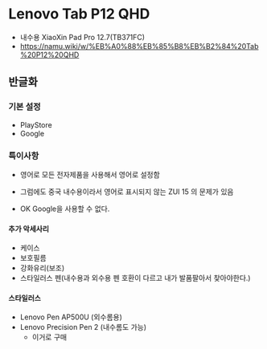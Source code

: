 # Lenovo Tab P12 QHD

- 내수용 XiaoXin Pad Pro 12.7(TB371FC)
- <https://namu.wiki/w/%EB%A0%88%EB%85%B8%EB%B2%84%20Tab%20P12%20QHD>

## 반글화

### 기본 설정

* PlayStore
* Google

### 특이사항

* 영어로 모든 전자제품을 사용해서 영어로 설정함
* 그럼에도 중국 내수용이라서 영어로 표시되지 않는 ZUI 15 의 문제가 있음

* OK Google을 사용할 수 없다. 

#### 추가 악세사리

- 케이스
- 보호필름
- 강화유리(보조)
- 스타일러스 펜(내수용과 외수용 펜 호환이 다르고 내가 발품팔아서 찾아야한다.)

#### 스타일러스 

- Lenovo Pen AP500U (외수롬용)
- Lenovo Precision Pen 2 (내수롬도 가능)
  - 이거로 구매

